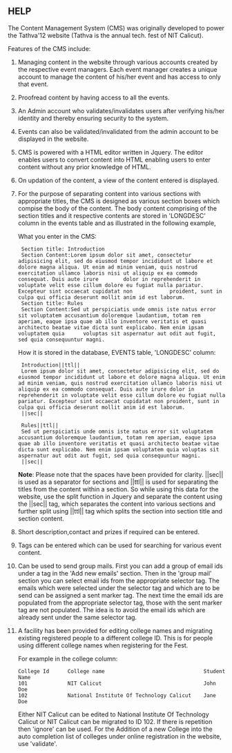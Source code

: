 HELP
----

The Content Management System (CMS) was originally developed to power the Tathva'12 website (Tathva is the annual tech. fest of NIT Calicut). 


Features of the CMS include:

1. Managing content in the website through various accounts created by the respective event managers. Each event manager creates a unique 	account to manage the content of his/her event and has access to only that event.	

2. Proofread content by having access to all the events.

3. An Admin account who validates/invalidates users after verifying his/her identity and thereby ensuring security to the system.

4. Events can also be validated/invalidated from the admin account to be displayed in the website.

5. CMS is powered with a HTML editor written in Jquery. The editor enables users to convert content into HTML enabling users to enter content 	without  any prior knowledge of HTML.

6. On updation of the content, a view of the content entered is displayed.

7. For the purpose of separating content into various sections with appropriate titles, the CMS is designed as various section boxes which 	compise the body of the content. The body content comprising of the section titles and it respective contents are stored in 'LONGDESC' column in the events table and as illustrated  in the following example,

	What you enter in the CMS:

		Section title: Introduction
		Section Content:Lorem ipsum dolor sit amet, consectetur adipisicing elit, sed do eiusmod tempor incididunt ut labore et dolore magna aliqua. Ut enim ad minim veniam, quis nostrud exercitation ullamco laboris nisi ut aliquip ex ea commodo consequat. Duis aute irure 		dolor in reprehenderit in voluptate velit esse cillum dolore eu fugiat nulla pariatur. Excepteur sint occaecat cupidatat non 			proident, sunt in culpa qui officia deserunt mollit anim id est laborum.
		Section title: Rules
		Section Content:Sed ut perspiciatis unde omnis iste natus error sit voluptatem accusantium doloremque laudantium, totam rem aperiam, eaque ipsa quae ab illo inventore veritatis et quasi architecto beatae vitae dicta sunt explicabo. Nem enim ipsam voluptatem quia 		voluptas sit aspernatur aut odit aut fugit, sed quia consequuntur magni.

	How it is stored in the database, EVENTS table, 'LONGDESC' column:
		
		Introduction||ttl||
		Lorem ipsum dolor sit amet, consectetur adipisicing elit, sed do eiusmod tempor incididunt ut labore et dolore magna aliqua. Ut enim ad minim veniam, quis nostrud exercitation ullamco laboris nisi ut aliquip ex ea commodo consequat. Duis aute irure dolor in reprehenderit in voluptate velit esse cillum dolore eu fugiat nulla pariatur. Excepteur sint occaecat cupidatat non proident, sunt in culpa qui officia deserunt mollit anim id est laborum.
		||sec||

		Rules||ttl||
		Sed ut perspiciatis unde omnis iste natus error sit voluptatem accusantium doloremque laudantium, totam rem aperiam, eaque ipsa quae ab illo inventore veritatis et quasi architecto beatae vitae dicta sunt explicabo. Nem enim ipsam voluptatem quia voluptas sit aspernatur aut odit aut fugit, sed quia consequuntur magni.
		||sec||

	**Note**: Please note that the spaces have been provided for clarity. ||sec|| is used as a separator for sections and ||ttl|| is used for 		separating the titles from the content within a section. So while using this data for the website, use the split function in Jquery and 	separate the content using the ||sec|| tag, which separates the content into various sections and further split using ||ttl|| tag which 	splits the section into section title and section content.

8. Short description,contact and prizes if required can be entered.

9. Tags can be entered which can be used for searching for various event content.

10. Can be used to send group mails.
First you can add a group of email ids under a tag in the 'Add new emails' section. Then in the 'group mail' section you can select email ids from the appropriate selector tag. The emails which were selected under the selector tag and which are to be send can be assigned a sent marker tag. The next time the email ids are populated from the appropriate selector tag, those with the sent marker tag are not populated. The idea is to avoid the email ids which are already sent under the same selector tag.

11. A facility has been provided for editing college names and migrating existing registered people to a different college ID. This is for people using different college names when registering for the Fest. 
	
	For example in the college column:

		College Id 		College name 								Student Name
		101				NIT Calicut									John Doe
		102				National Institute Of Technology Calicut	Jane Doe

	Either NIT Calicut can be edited to National Institute Of Technology Calicut
	or NIT Calicut can be migrated to ID 102.
	If there is repetition then 'ignore' can be used.
	For the Addition of a new College into the auto completion list of colleges under online registration in the website,
	use 'validate'.

